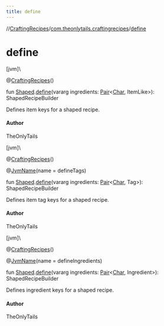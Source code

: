 ```yaml
---
title: define
---
```

//[CraftingRecipes](../../index.html)/[com.theonlytails.craftingrecipes](index.html)/[define](define.html)



# define



[jvm]\




@[CraftingRecipes](-crafting-recipes/index.html)()



fun [Shaped](index.html#418349351%2FClasslikes%2F863300109).[define](define.html)(vararg ingredients: [Pair](https://kotlinlang.org/api/latest/jvm/stdlib/kotlin/-pair/index.html)<[Char](https://kotlinlang.org/api/latest/jvm/stdlib/kotlin/-char/index.html), ItemLike>): ShapedRecipeBuilder



Defines item keys for a shaped recipe.



#### Author



TheOnlyTails





[jvm]\




@[CraftingRecipes](-crafting-recipes/index.html)()



@[JvmName](https://kotlinlang.org/api/latest/jvm/stdlib/kotlin.jvm/-jvm-name/index.html)(name = defineTags)



fun [Shaped](index.html#418349351%2FClasslikes%2F863300109).[define](define.html)(vararg ingredients: [Pair](https://kotlinlang.org/api/latest/jvm/stdlib/kotlin/-pair/index.html)<[Char](https://kotlinlang.org/api/latest/jvm/stdlib/kotlin/-char/index.html), Tag<Item>>): ShapedRecipeBuilder



Defines item tag keys for a shaped recipe.



#### Author



TheOnlyTails





[jvm]\




@[CraftingRecipes](-crafting-recipes/index.html)()



@[JvmName](https://kotlinlang.org/api/latest/jvm/stdlib/kotlin.jvm/-jvm-name/index.html)(name = defineIngredients)



fun [Shaped](index.html#418349351%2FClasslikes%2F863300109).[define](define.html)(vararg ingredients: [Pair](https://kotlinlang.org/api/latest/jvm/stdlib/kotlin/-pair/index.html)<[Char](https://kotlinlang.org/api/latest/jvm/stdlib/kotlin/-char/index.html), Ingredient>): ShapedRecipeBuilder



Defines ingredient keys for a shaped recipe.



#### Author



TheOnlyTails




